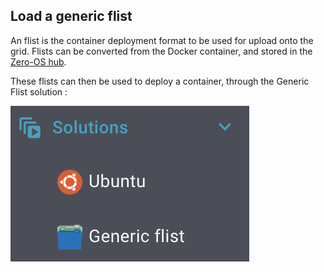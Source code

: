 ## Load a generic flist

An flist is the container deployment format to be used for upload onto the grid. 
Flists can be converted from the Docker container, and stored in the [Zero-OS hub](https://hub.grid.tf/). 

These flists can then be used to deploy a container, through the Generic Flist solution :

![](./img/generic_flist1.png)


